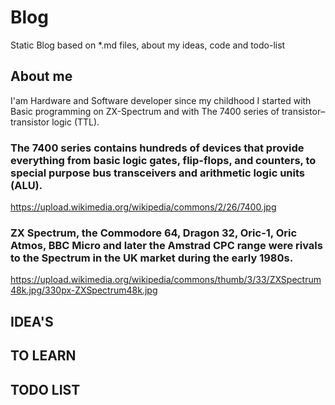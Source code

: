 # Blog
Static Blog based on *.md files, about my ideas, code and todo-list

## About me
I'am Hardware and Software developer since my childhood
I started with Basic programming on ZX-Spectrum and with The 7400 series of transistor–transistor logic (TTL).
### The 7400 series contains hundreds of devices that provide everything from basic logic gates, flip-flops, and counters, to special purpose bus transceivers and arithmetic logic units (ALU).
https://upload.wikimedia.org/wikipedia/commons/2/26/7400.jpg

### ZX Spectrum, the Commodore 64, Dragon 32, Oric-1, Oric Atmos, BBC Micro and later the Amstrad CPC range were rivals to the Spectrum in the UK market during the early 1980s. 
https://upload.wikimedia.org/wikipedia/commons/thumb/3/33/ZXSpectrum48k.jpg/330px-ZXSpectrum48k.jpg

## IDEA'S


## TO LEARN

## TODO LIST
